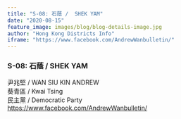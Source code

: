 ```yaml
---
title: "S-08: 石蔭 /  SHEK YAM"
date: "2020-08-15"
feature_image: images/blog/blog-details-image.jpg
author: "Hong Kong Districts Info"
iframe: "https://www.facebook.com/AndrewWanbulletin/"
---
```


### S-08: 石蔭 /  SHEK YAM  
尹兆堅 /  WAN SIU KIN ANDREW  
葵青區 / Kwai Tsing  
民主黨 /  Democratic Party  
https://www.facebook.com/AndrewWanbulletin/
